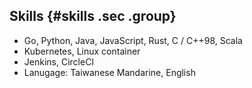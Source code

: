 ## Skills {#skills .sec .group}

- Go, Python, Java, JavaScript, Rust, C / C++98, Scala
- Kubernetes, Linux container
- Jenkins, CircleCI
- Lanugage: Taiwanese Mandarine, English

